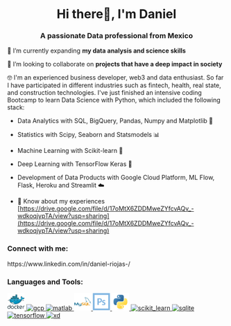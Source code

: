 <h1 align="center">Hi there👋, I'm Daniel</h1>
<h3 align="center">A passionate Data professional from Mexico</h3>

🔭 I’m currently expanding **my data analysis and science skills**

👯 I’m looking to collaborate on **projects that have a deep impact in society**

🤓 I'm an experienced business developer, web3 and data enthusiast. So far I have participated in different industries such as fintech, health, real       state, and construction technologies. I've just finished an intensive coding Bootcamp to learn Data Science with Python, which included the               following stack:

- Data Analytics with SQL, BigQuery, Pandas, Numpy and Matplotlib 🐼
- Statistics with Scipy, Seaborn and Statsmodels 📊
- Machine Learning with Scikit-learn 🤖
- Deep Learning with TensorFlow Keras 👾
- Development of Data Products with Google Cloud Platform, ML Flow, Flask, Heroku and Streamlit ☁️


- 📄 Know about my experiences [https://drive.google.com/file/d/17oMtX6ZDDMweZYfcvAQv_-wdkoqjypTA/view?usp=sharing](https://drive.google.com/file/d/17oMtX6ZDDMweZYfcvAQv_-wdkoqjypTA/view?usp=sharing)

<h3 align="left">Connect with me:</h3> https://www.linkedin.com/in/daniel-riojas-/
<p align="left">
</p>

<h3 align="left">Languages and Tools:</h3>
<p align="left"> <a href="https://www.docker.com/" target="_blank" rel="noreferrer"> <img src="https://raw.githubusercontent.com/devicons/devicon/master/icons/docker/docker-original-wordmark.svg" alt="docker" width="40" height="40"/> </a> <a href="https://cloud.google.com" target="_blank" rel="noreferrer"> <img src="https://www.vectorlogo.zone/logos/google_cloud/google_cloud-icon.svg" alt="gcp" width="40" height="40"/> </a> <a href="https://www.mathworks.com/" target="_blank" rel="noreferrer"> <img src="https://upload.wikimedia.org/wikipedia/commons/2/21/Matlab_Logo.png" alt="matlab" width="40" height="40"/> </a> <a href="https://www.mysql.com/" target="_blank" rel="noreferrer"> <img src="https://raw.githubusercontent.com/devicons/devicon/master/icons/mysql/mysql-original-wordmark.svg" alt="mysql" width="40" height="40"/> </a> <a href="https://www.photoshop.com/en" target="_blank" rel="noreferrer"> <img src="https://raw.githubusercontent.com/devicons/devicon/master/icons/photoshop/photoshop-line.svg" alt="photoshop" width="40" height="40"/> </a> <a href="https://www.python.org" target="_blank" rel="noreferrer"> <img src="https://raw.githubusercontent.com/devicons/devicon/master/icons/python/python-original.svg" alt="python" width="40" height="40"/> </a> <a href="https://scikit-learn.org/" target="_blank" rel="noreferrer"> <img src="https://upload.wikimedia.org/wikipedia/commons/0/05/Scikit_learn_logo_small.svg" alt="scikit_learn" width="40" height="40"/> </a> <a href="https://www.sqlite.org/" target="_blank" rel="noreferrer"> <img src="https://www.vectorlogo.zone/logos/sqlite/sqlite-icon.svg" alt="sqlite" width="40" height="40"/> </a> <a href="https://www.tensorflow.org" target="_blank" rel="noreferrer"> <img src="https://www.vectorlogo.zone/logos/tensorflow/tensorflow-icon.svg" alt="tensorflow" width="40" height="40"/> </a> <a href="https://www.adobe.com/products/xd.html" target="_blank" rel="noreferrer"> <img src="https://cdn.worldvectorlogo.com/logos/adobe-xd.svg" alt="xd" width="40" height="40"/> </a> </p>

